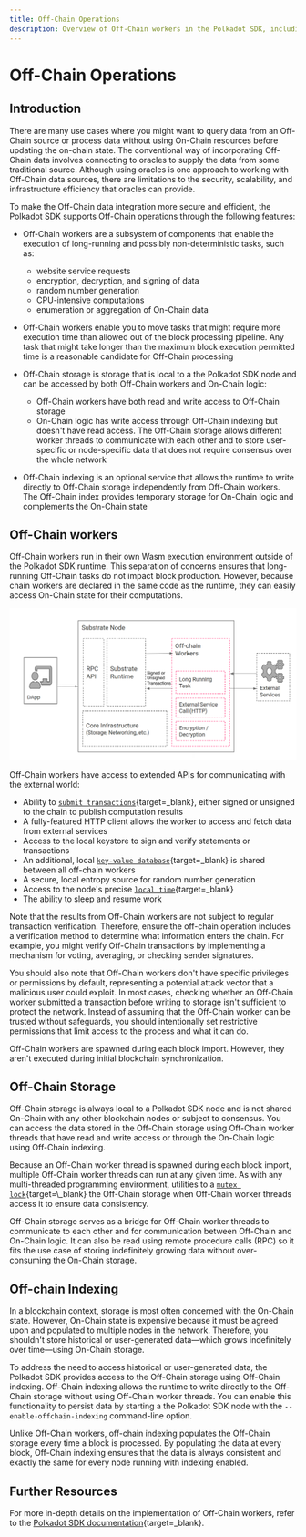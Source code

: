 ```yaml
---
title: Off-Chain Operations
description: Overview of Off-Chain workers in the Polkadot SDK, including their structure and the basic operations that can be performed on them.
---
```


# Off-Chain Operations

## Introduction

There are many use cases where you might want to query data from an Off-Chain source or process data without using On-Chain resources before updating the on-chain state. The conventional way of incorporating Off-Chain data involves connecting to oracles to supply the data from some traditional source. Although using oracles is one approach to working with Off-Chain data sources, there are limitations to the security, scalability, and infrastructure efficiency that oracles can provide.

To make the Off-Chain data integration more secure and efficient, the Polkadot SDK supports Off-Chain operations through the following features:

- Off-Chain workers are a subsystem of components that enable the execution of long-running and possibly non-deterministic tasks, such as:
    - website service requests
    - encryption, decryption, and signing of data
    - random number generation
    - CPU-intensive computations
    - enumeration or aggregation of On-Chain data

- Off-Chain workers enable you to move tasks that might require more execution time than allowed out of the block processing pipeline. Any task that might take longer than the maximum block execution permitted time is a reasonable candidate for Off-Chain processing

- Off-Chain storage is storage that is local to a the Polkadot SDK node and can be accessed by both Off-Chain workers and On-Chain logic:
    - Off-Chain workers have both read and write access to Off-Chain storage
    - On-Chain logic has write access through Off-Chain indexing but doesn't have read access. The Off-Chain storage allows different worker threads to communicate with each other and to store user-specific or node-specific data that does not require consensus over the whole network

- Off-Chain indexing is an optional service that allows the runtime to write directly to Off-Chain storage independently from Off-Chain workers. The Off-Chain index provides temporary storage for On-Chain logic and complements the On-Chain state

## Off-Chain workers

Off-Chain workers run in their own Wasm execution environment outside of the Polkadot SDK runtime. This separation of concerns ensures that long-running Off-Chain tasks do not impact block production. However, because chain workers are declared in the same code as the runtime, they can easily access On-Chain state for their computations.

<!-- TODO: Migrate image into mermaid diagram -->
![](/images/polkadot-protocol/polkadot-operations/offchain-operations/off-chain-workers-structure.png)

Off-Chain workers have access to extended APIs for communicating with the external world:

- Ability to [`submit transactions`](https://paritytech.github.io/polkadot-sdk/master/sp_runtime/offchain/trait.TransactionPool.html){target=\_blank}, either signed or unsigned to the chain to publish computation results
- A fully-featured HTTP client allows the worker to access and fetch data from external services
- Access to the local keystore to sign and verify statements or transactions
- An additional, local [`key-value database`](https://paritytech.github.io/polkadot-sdk/master/sp_runtime/offchain/trait.OffchainStorage.html){target=\_blank} is shared between all off-chain workers
- A secure, local entropy source for random number generation
- Access to the node's precise [`local time`](https://paritytech.github.io/polkadot-sdk/master/sp_runtime/offchain/struct.Timestamp.html){target=\_blank}
- The ability to sleep and resume work

Note that the results from Off-Chain workers are not subject to regular transaction verification. Therefore, ensure the off-chain operation includes a verification method to determine what information enters the chain. For example, you might verify Off-Chain transactions by implementing a mechanism for voting, averaging, or checking sender signatures.

You should also note that Off-Chain workers don't have specific privileges or permissions by default, representing a potential attack vector that a malicious user could exploit. In most cases, checking whether an Off-Chain worker submitted a transaction before writing to storage isn't sufficient to protect the network. Instead of assuming that the Off-Chain worker can be trusted without safeguards, you should intentionally set restrictive permissions that limit access to the process and what it can do.

Off-Chain workers are spawned during each block import. However, they aren't executed during initial blockchain synchronization.

## Off-Chain Storage

Off-Chain storage is always local to a Polkadot SDK node and is not shared On-Chain with any other blockchain nodes or subject to consensus. You can access the data stored in the Off-Chain storage using Off-Chain worker threads that have read and write access or through the On-Chain logic using Off-Chain indexing.

Because an Off-Chain worker thread is spawned during each block import, multiple Off-Chain worker threads can run at any given time. As with any multi-threaded programming environment, utilities to a [`mutex lock`](https://en.wikipedia.org/wiki/Lock_(computer_science)){target=\_blank} the Off-Chain storage when Off-Chain worker threads access it to ensure data consistency.

Off-Chain storage serves as a bridge for Off-Chain worker threads to communicate to each other and for communication between Off-Chain and On-Chain logic. It can also be read using remote procedure calls (RPC) so it fits the use case of storing indefinitely growing data without over-consuming the On-Chain storage.

## Off-chain Indexing

In a blockchain context, storage is most often concerned with the On-Chain state. However, On-Chain state is expensive because it must be agreed upon and populated to multiple nodes in the network. Therefore, you shouldn't store historical or user-generated data—which grows indefinitely over time—using On-Chain storage.

To address the need to access historical or user-generated data, the Polkadot SDK provides access to the Off-Chain storage using Off-Chain indexing. Off-Chain indexing allows the runtime to write directly to the Off-Chain storage without using Off-Chain worker threads. You can enable this functionality to persist data by starting a the Polkadot SDK node with the `--enable-offchain-indexing` command-line option.

Unlike Off-Chain workers, off-chain indexing populates the Off-Chain storage every time a block is processed. By populating the data at every block, Off-Chain indexing ensures that the data is always consistent and exactly the same for every node running with indexing enabled.

## Further Resources

For more in-depth details on the implementation of Off-Chain workers, refer to the [Polkadot SDK documentation](https://paritytech.github.io/polkadot-sdk/master/polkadot_sdk_docs/reference_docs/frame_offchain_workers/index.html){target=\_blank}.